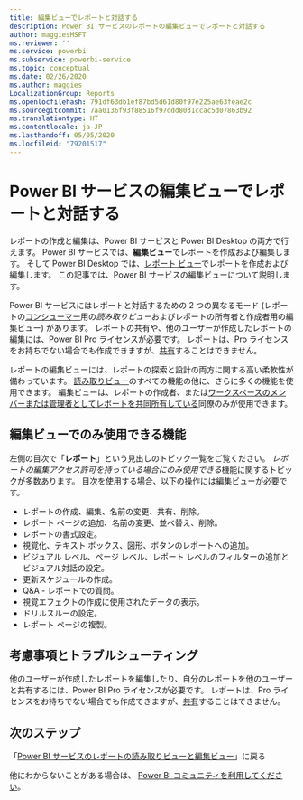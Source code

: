 ```yaml
---
title: 編集ビューでレポートと対話する
description: Power BI サービスのレポートの編集ビューでレポートと対話する
author: maggiesMSFT
ms.reviewer: ''
ms.service: powerbi
ms.subservice: powerbi-service
ms.topic: conceptual
ms.date: 02/26/2020
ms.author: maggies
LocalizationGroup: Reports
ms.openlocfilehash: 791df63db1ef87bd5d61d80f97e225ae63feae2c
ms.sourcegitcommit: 7aa0136f93f88516f97ddd8031ccac5d07863b92
ms.translationtype: HT
ms.contentlocale: ja-JP
ms.lasthandoff: 05/05/2020
ms.locfileid: "79201517"
---
```

# <a name="interact-with-a-report-in-editing-view-in-the-power-bi-service"></a>Power BI サービスの編集ビューでレポートと対話する
レポートの作成と編集は、Power BI サービスと Power BI Desktop の両方で行えます。 Power BI サービスでは、**編集ビュー**でレポートを作成および編集します。 そして Power BI Desktop では、[レポート ビュー](desktop-report-view.md)でレポートを作成および編集します。 この記事では、Power BI サービスの編集ビューについて説明します。 

Power BI サービスにはレポートと対話するための 2 つの異なるモード (レポートの[コンシューマー](consumer/end-user-reading-view.md)用の*読み取りビュー*およびレポートの所有者と作成者用の編集ビュー) があります。  レポートの共有や、他のユーザーが作成したレポートの編集には、Power BI Pro ライセンスが必要です。 レポートは、Pro ライセンスをお持ちでない場合でも作成できますが、[共有](service-share-reports.md)することはできません。    

レポートの編集ビューには、レポートの探索と設計の両方に関する高い柔軟性が備わっています。 [読み取りビュー](consumer/end-user-reading-view.md)のすべての機能の他に、さらに多くの機能を使用できます。 編集ビューは、レポートの作成者、または[ワークスペースのメンバーまたは管理者としてレポートを共同所有している](service-create-distribute-apps.md)同僚のみが使用できます。

## <a name="functionality-only-available-in-editing-view"></a>編集ビューでのみ使用できる機能
左側の目次で「**レポート**」という見出しのトピック一覧をご覧ください。 *レポートの編集アクセス許可を持っている場合にのみ使用できる*機能に関するトピックが多数あります。  目次を使用する場合、以下の操作には編集ビューが必要です。

* レポートの作成、編集、名前の変更、共有、削除。
* レポート ページの追加、名前の変更、並べ替え、削除。
* レポートの書式設定。
* 視覚化、テキスト ボックス、図形、ボタンのレポートへの追加。
* ビジュアル レベル、ページ レベル、レポート レベルのフィルターの追加とビジュアル対話の設定。
* 更新スケジュールの作成。
* Q&A - レポートでの質問。
* 視覚エフェクトの作成に使用されたデータの表示。 
* ドリルスルーの設定。
* レポート ページの複製。

## <a name="considerations-and-troubleshooting"></a>考慮事項とトラブルシューティング
他のユーザーが作成したレポートを編集したり、自分のレポートを他のユーザーと共有するには、Power BI Pro ライセンスが必要です。  レポートは、Pro ライセンスをお持ちでない場合でも作成できますが、[共有](service-share-reports.md)することはできません。


## <a name="next-steps"></a>次のステップ
「[Power BI サービスのレポートの読み取りビューと編集ビュー](consumer/end-user-reading-view.md)」に戻る

他にわからないことがある場合は、 [Power BI コミュニティを利用してください](https://community.powerbi.com/)。

